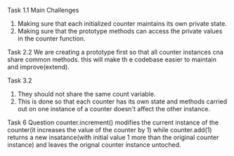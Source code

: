 Task 1.1 Main Challenges
  1. Making sure that each initialized counter maintains its own private state.
  2. Making sure that the prototype methods can access the private values in the counter function.

Task 2.2
  We are creating a prototype first so that all counter instances cna share common methods. this will make th e codebase easier to maintain and improve(extend).

Task 3.2
  1. They should not share the same count variable.
  2. This is done so that each counter has its own state and methods carried out on one instance of a counter doesn't affect the other instance.

Task 6 Question
  counter.increment() modifies the current instance of the counter(it increases the value of the counter by 1) while counter.add(1) returns a new insatance(with initial value 1 more than the original counter instance) and leaves the orignal counter instance untoched.